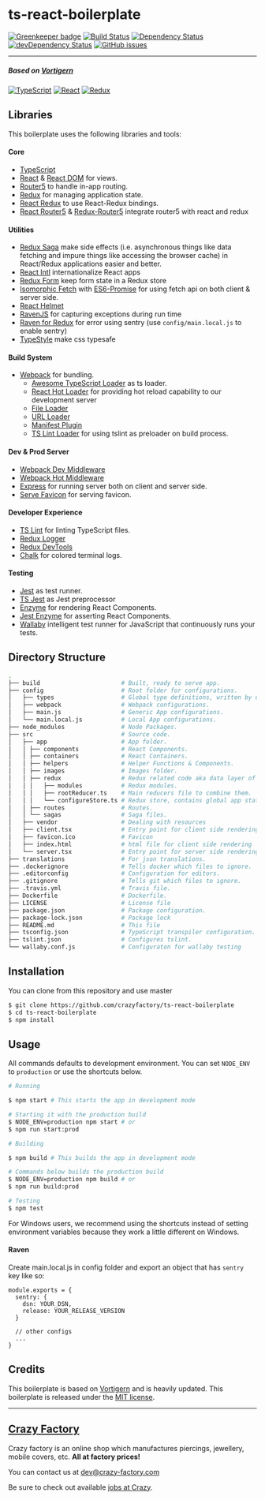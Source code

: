 # ts-react-boilerplate

[![Greenkeeper badge](https://badges.greenkeeper.io/crazyfactory/ts-react-boilerplate.svg?token=817c7964cfab1973415f903cc9bde50f4d9ea8d7fe44c1b0e722569f0c99438d)](https://greenkeeper.io/)
[![Build Status](https://travis-ci.org/crazyfactory/ts-react-boilerplate.svg?branch=master)](https://travis-ci.org/crazyfactory/ts-react-boilerplate)
[![Dependency Status](https://david-dm.org/crazyfactory/ts-react-boilerplate.svg)](https://david-dm.org/crazyfactory/ts-react-boilerplate)
[![devDependency Status](https://david-dm.org/crazyfactory/ts-react-boilerplate/dev-status.svg)](https://david-dm.org/crazyfactory/ts-react-boilerplate?type=dev)
[![GitHub issues](https://img.shields.io/github/issues/crazyfactory/ts-react-boilerplate.svg)](https://github.com/crazyfactory/ts-react-boilerplate/issues)
___

##### Based on [Vortigern](https://github.com/barbar/vortigern)

[![TypeScript](https://barbaruploads.s3.amazonaws.com/bicoz/typescript.png)](https://www.typescriptlang.org/)
[![React](https://barbaruploads.s3.amazonaws.com/bicoz/react.png)](https://github.com/facebook/react)
[![Redux](https://barbaruploads.s3.amazonaws.com/bicoz/redux.png)](https://github.com/reactjs/redux)

## Libraries
This boilerplate uses the following libraries and tools:

#### Core
- [TypeScript](https://www.typescriptlang.org/)
- [React](https://github.com/facebook/react) & [React DOM](https://github.com/facebook/react) for views.
- [Router5](https://github.com/router5) to handle in-app routing.
- [Redux](https://github.com/reactjs/redux) for managing application state.
- [React Redux](https://github.com/reactjs/react-redux) to use React-Redux bindings.
- [React Router5](https://github.com/router5) & [Redux-Router5](https://github.com/router5) integrate router5 with react and redux

#### Utilities
- [Redux Saga](https://github.com/redux-saga/redux-saga) make side effects (i.e. asynchronous things like data fetching and impure things like accessing the browser cache) in React/Redux applications easier and better.
- [React Intl](https://github.com/yahoo/react-intl) internationalize React apps
- [Redux Form](https://github.com/erikras/redux-form) keep form state in a Redux store
- [Isomorphic Fetch](https://github.com/matthew-andrews/isomorphic-fetch) with [ES6-Promise](https://github.com/stefanpenner/es6-promise) for using fetch api on both client & server side.
- [React Helmet](https://github.com/nfl/react-helmet)
- [RavenJS](https://github.com/getsentry/raven-js) for capturing exceptions during run time
- [Raven for Redux](https://github.com/captbaritone/raven-for-redux) for error using sentry (use `config/main.local.js` to enable sentry)
- [TypeStyle](https://github.com/typestyle/typestyle) make css typesafe

#### Build System
- [Webpack](https://github.com/webpack/webpack) for bundling.
  - [Awesome TypeScript Loader](https://github.com/s-panferov/awesome-typescript-loader) as ts loader.
  - [React Hot Loader](https://github.com/gaearon/react-hot-loader) for providing hot reload capability to our development server
  - [File Loader](https://github.com/webpack/file-loader)
  - [URL Loader](https://github.com/webpack/url-loader)
  - [Manifest Plugin](https://github.com/danethurber/webpack-manifest-plugin)
  - [TS Lint Loader](https://github.com/wbuchwalter/tslint-loader) for using tslint as preloader on build process.

#### Dev & Prod Server
- [Webpack Dev Middleware](https://github.com/webpack/webpack-dev-middleware)
- [Webpack Hot Middleware](https://github.com/webpack/webpack-hot-middleware)
- [Express](https://github.com/expressjs/express) for running server both on client and server side.
- [Serve Favicon](https://github.com/expressjs/serve-favicon) for serving favicon.

#### Developer Experience
- [TS Lint](https://github.com/palantir/tslint) for linting TypeScript files.
- [Redux Logger](https://github.com/theaqua/redux-logger)
- [Redux DevTools](https://github.com/gaearon/redux-devtools)
- [Chalk](https://github.com/chalk/chalk) for colored terminal logs.

#### Testing
- [Jest](https://github.com/facebook/jest) as test runner.
- [TS Jest](https://github.com/kulshekhar/ts-jest) as Jest preprocessor
- [Enzyme](https://github.com/airbnb/enzyme) for rendering React Components.
- [Jest Enzyme](https://github.com/blainekasten/enzyme-matchers) for asserting React Components.
- [Wallaby](http://wallabyjs.com) intelligent test runner for JavaScript that continuously runs your tests.

## Directory Structure
```bash
.
├── build                       # Built, ready to serve app.
├── config                      # Root folder for configurations.
│   ├── types                   # Global type definitions, written by us.
│   ├── webpack                 # Webpack configurations.
│   ├── main.js                 # Generic App configurations.
│   └── main.local.js           # Local App configurations.
├── node_modules                # Node Packages.
├── src                         # Source code.
│   ├── app                     # App folder.
│   │ ├── components            # React Components.
│   │ ├── containers            # React Containers.
│   │ ├── helpers               # Helper Functions & Components.
│   │ ├── images                # Images folder.
│   │ ├── redux                 # Redux related code aka data layer of the app.
│   │ │   ├── modules           # Redux modules.   
│   │ │   ├── rootReducer.ts    # Main reducers file to combine them.  
│   │ │   └── configureStore.ts # Redux store, contains global app state.    
│   │ ├── routes                # Routes.
│   │ └── sagas                 # Saga files.
│   ├── vendor                  # Dealing with resources
│   ├── client.tsx              # Entry point for client side rendering.
│   ├── favicon.ico             # Favicon
│   ├── index.html              # html file for client side rendering
│   └── server.tsx              # Entry point for server side rendering.
├── translations                # For json translations.
├── .dockerignore               # Tells docker which files to ignore.
├── .editorconfig               # Configuration for editors.
├── .gitignore                  # Tells git which files to ignore.
├── .travis.yml                 # Travis file.
├── Dockerfile                  # Dockerfile.
├── LICENSE                     # License file
├── package.json                # Package configuration.
├── package-lock.json           # Package lock
├── README.md                   # This file
├── tsconfig.json               # TypeScript transpiler configuration.
├── tslint.json                 # Configures tslint.
└── wallaby.conf.js             # Configuraton for wallaby testing
```

## Installation

You can clone from this repository and use master

```bash
$ git clone https://github.com/crazyfactory/ts-react-boilerplate
$ cd ts-react-boilerplate
$ npm install
```

## Usage

All commands defaults to development environment. You can set `NODE_ENV` to `production` or use the shortcuts below.

```bash
# Running

$ npm start # This starts the app in development mode

# Starting it with the production build
$ NODE_ENV=production npm start # or
$ npm run start:prod

# Building 

$ npm build # This builds the app in development mode

# Commands below builds the production build
$ NODE_ENV=production npm build # or
$ npm run build:prod

# Testing
$ npm test
```

For Windows users, we recommend using the shortcuts instead of setting environment variables because they work a little different on Windows.

#### Raven
Create main.local.js in config folder and export an object that has `sentry` key like so:
```
module.exports = {
  sentry: {
    dsn: YOUR_DSN,
    release: YOUR_RELEASE_VERSION
  }
  
  // other configs
  ...
}
```

## Credits

This boilerplate is based on [Vortigern](https://github.com/barbar/vortigern) and is heavily updated.
This boilerplate is released under the [MIT license](LICENSE).

___

## [Crazy Factory](https://www.crazy-factory.com/en-US/)

Crazy factory is an online shop which manufactures piercings, jewellery, mobile covers, etc. **All at factory prices!**

You can contact us at [dev@crazy-factory.com](mailto:dev@crazy-factory.com)

Be sure to check out available [jobs at Crazy](http://stackoverflow.com/jobs/companies/Crazy-Factory).

